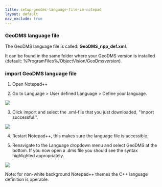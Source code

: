 ```yaml
---
title: setup-geodms-language-file-in-notepad
layout: default
nav_exclude: true
---
```

### GeoDMS language file

The GeoDMS language file is called: **GeoDMS_npp_def.xml**. 

It can be found in the same folder where your GeoDMS version is installed (default: %ProgramFiles%/ObjectVision/GeoDms<I>version</I>).

### import GeoDMS language file

1) Open Notepad++

2) Go to Language > User defined Language > Define your language.

![](../assets/img/GUI/importgeodmslanguagefile1.png)

3) Click import and select the .xml-file that you just downloaded, "Import successful.".

![](../assets/img/GUI/languagefile2.png)

4) Restart Notepad++, this makes sure the language file is accessible.

5) Renavigate to the Language dropdown menu and select GeoDMS at the bottom. If you now open a .dms file you should see the syntax highlighted appropriately.

![](../assets/img/GUI/languagefile3.png)

Note: for non-white background Notepad++ themes the C++ language definition is operable.